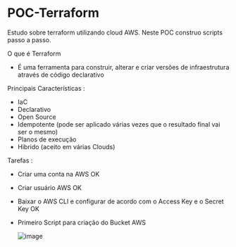 # POC-Terraform
Estudo sobre terraform utilizando cloud AWS. Neste POC construo scripts passo a passo.

O que é Terraform
- É uma ferramenta para construir, alterar e criar versões de infraestrutura através de código declarativo

Principais Características :
- IaC
- Declarativo
- Open Source
- Idempotente (pode ser aplicado várias vezes que o resultado final vai ser o mesmo)
- Planos de execução
- Hibrido (aceito em várias Clouds)

Tarefas :

- Criar uma conta na AWS OK
- Criar usuário AWS OK
- Baixar o AWS CLI e configurar de acordo com o Access Key e o Secret Key OK
- Primeiro Script para criação do Bucket AWS


  ![image](https://github.com/gsvimieiro/POC-Terraform/assets/25323854/5d34c2a5-f682-4595-814e-c400c45336f2)

